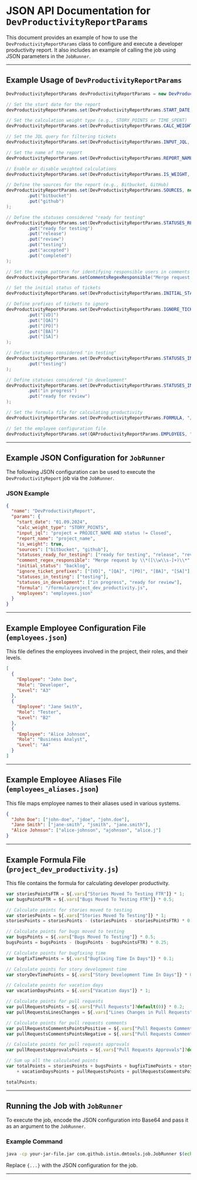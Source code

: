 # JSON API Documentation for `DevProductivityReportParams`

This document provides an example of how to use the `DevProductivityReportParams` class to configure and execute a developer productivity report. It also includes an example of calling the job using JSON parameters in the `JobRunner`.

---

## Example Usage of `DevProductivityReportParams`

```java
DevProductivityReportParams devProductivityReportParams = new DevProductivityReportParams();

// Set the start date for the report
devProductivityReportParams.set(DevProductivityReportParams.START_DATE, "01.09.2024");

// Set the calculation weight type (e.g., STORY_POINTS or TIME_SPENT)
devProductivityReportParams.set(DevProductivityReportParams.CALC_WEIGHT_TYPE, DevProductivityReportParams.CalcWeightType.STORY_POINTS.name());

// Set the JQL query for filtering tickets
devProductivityReportParams.set(DevProductivityReportParams.INPUT_JQL, JQL);

// Set the name of the report
devProductivityReportParams.set(DevProductivityReportParams.REPORT_NAME, "project_name");

// Enable or disable weighted calculations
devProductivityReportParams.set(DevProductivityReportParams.IS_WEIGHT, true);

// Define the sources for the report (e.g., Bitbucket, GitHub)
devProductivityReportParams.set(DevProductivityReportParams.SOURCES, new JSONArray()
        .put("bitbucket")
        .put("github")
);

// Define the statuses considered "ready for testing"
devProductivityReportParams.set(DevProductivityReportParams.STATUSES_READY_FOR_TESTING, new JSONArray()
        .put("ready for testing")
        .put("release")
        .put("review")
        .put("testing")
        .put("accepted")
        .put("completed")
);

// Set the regex pattern for identifying responsible users in comments
devProductivityReportParams.setCommentsRegexResponsible("Merge request by \\*([\\w\\s-]+)\\*");

// Set the initial status of tickets
devProductivityReportParams.set(DevProductivityReportParams.INITIAL_STATUS, "backlog");

// Define prefixes of tickets to ignore
devProductivityReportParams.set(DevProductivityReportParams.IGNORE_TICKET_PREFIXES, new JSONArray()
        .put("[VD]")
        .put("[QA]")
        .put("[PO]")
        .put("[BA]")
        .put("[SA]")
);

// Define statuses considered "in testing"
devProductivityReportParams.set(DevProductivityReportParams.STATUSES_IN_TESTING, new JSONArray()
        .put("testing")
);

// Define statuses considered "in development"
devProductivityReportParams.set(DevProductivityReportParams.STATUSES_IN_DEVELOPMENT, new JSONArray()
        .put("in progress")
        .put("ready for review")
);

// Set the formula file for calculating productivity
devProductivityReportParams.set(DevProductivityReportParams.FORMULA, "/formula/project_dev_productivity.js");

// Set the employee configuration file
devProductivityReportParams.set(QAProductivityReportParams.EMPLOYEES, "employees.json");
```

---

## Example JSON Configuration for `JobRunner`

The following JSON configuration can be used to execute the `DevProductivityReport` job via the `JobRunner`.

### JSON Example

```json
{
  "name": "DevProductivityReport",
  "params": {
    "start_date": "01.09.2024",
    "calc_weight_type": "STORY_POINTS",
    "input_jql": "project = PROJECT_NAME AND status != Closed",
    "report_name": "project_name",
    "is_weight": true,
    "sources": ["bitbucket", "github"],
    "statuses_ready_for_testing": ["ready for testing", "release", "review", "testing", "accepted", "completed"],
    "comment_regex_responsible": "Merge request by \\*([\\w\\s-]+)\\*",
    "initial_status": "backlog",
    "ignore_ticket_prefixes": ["[VD]", "[QA]", "[PO]", "[BA]", "[SA]"],
    "statuses_in_testing": ["testing"],
    "statuses_in_development": ["in progress", "ready for review"],
    "formula": "/formula/project_dev_productivity.js",
    "employees": "employees.json"
  }
}
```

---

## Example Employee Configuration File (`employees.json`)

This file defines the employees involved in the project, their roles, and their levels.

```json
[
  {
    "Employee": "John Doe",
    "Role": "Developer",
    "Level": "A3"
  },
  {
    "Employee": "Jane Smith",
    "Role": "Tester",
    "Level": "B2"
  },
  {
    "Employee": "Alice Johnson",
    "Role": "Business Analyst",
    "Level": "A4"
  }
]
```

---

## Example Employee Aliases File (`employees_aliases.json`)

This file maps employee names to their aliases used in various systems.

```json
{
  "John Doe": ["john-doe", "jdoe", "john.doe"],
  "Jane Smith": ["jane-smith", "jsmith", "jane.smith"],
  "Alice Johnson": ["alice-johnson", "ajohnson", "alice.j"]
}
```

---

## Example Formula File (`project_dev_productivity.js`)

This file contains the formula for calculating developer productivity.

```javascript
var storiesPointsFTR = ${.vars["Stories Moved To Testing FTR"]} * 1;
var bugsPointsFTR = ${.vars["Bugs Moved To Testing FTR"]} * 0.5;

// Calculate points for stories moved to testing
var storiesPoints = ${.vars["Stories Moved To Testing"]} * 1;
storiesPoints = storiesPoints - (storiesPoints - storiesPointsFTR) * 0.5;

// Calculate points for bugs moved to testing
var bugsPoints = ${.vars["Bugs Moved To Testing"]} * 0.5;
bugsPoints = bugsPoints - (bugsPoints - bugsPointsFTR) * 0.25;

// Calculate points for bugfixing time
var bugfixTimePoints = ${.vars["Bugfixing Time In Days"]} * 0.1;

// Calculate points for story development time
var storyDevTimePoints = ${.vars["Story Development Time In Days"]} * 0.2;

// Calculate points for vacation days
var vacationDaysPoints = ${.vars["Vacation days"]} * 1;

// Calculate points for pull requests
var pullRequestsPoints = ${.vars["Pull Requests"]?default(0)} * 0.2;
var pullRequestsLinesChanges = ${.vars["Lines Changes in Pull Requests"]?default(0)} * 0.2;

// Calculate points for pull requests comments
var pullRequestsCommentsPointsPositive = ${.vars["Pull Requests Comments Written"]?default(0)} * 0.1;
var pullRequestsCommentsPointsNegative = ${.vars["Pull Requests Comments Gotten"]?default(0)} * 0.15;

// Calculate points for pull requests approvals
var pullRequestsApprovalsPoints = ${.vars["Pull Requests Approvals"]?default(0)} * 0.3;

// Sum up all the calculated points
var totalPoints = storiesPoints + bugsPoints + bugfixTimePoints + storyDevTimePoints
    + vacationDaysPoints + pullRequestsPoints + pullRequestsCommentsPointsPositive - pullRequestsCommentsPointsNegative + pullRequestsApprovalsPoints + pullRequestsLinesChanges;

totalPoints;
```

---

## Running the Job with `JobRunner`

To execute the job, encode the JSON configuration into Base64 and pass it as an argument to the `JobRunner`.

### Example Command

```bash
java -cp your-jar-file.jar com.github.istin.dmtools.job.JobRunner $(echo -n '{"name":"DevProductivityReport","params":{...}}' | base64)
```

Replace `{...}` with the JSON configuration for the job.

---
